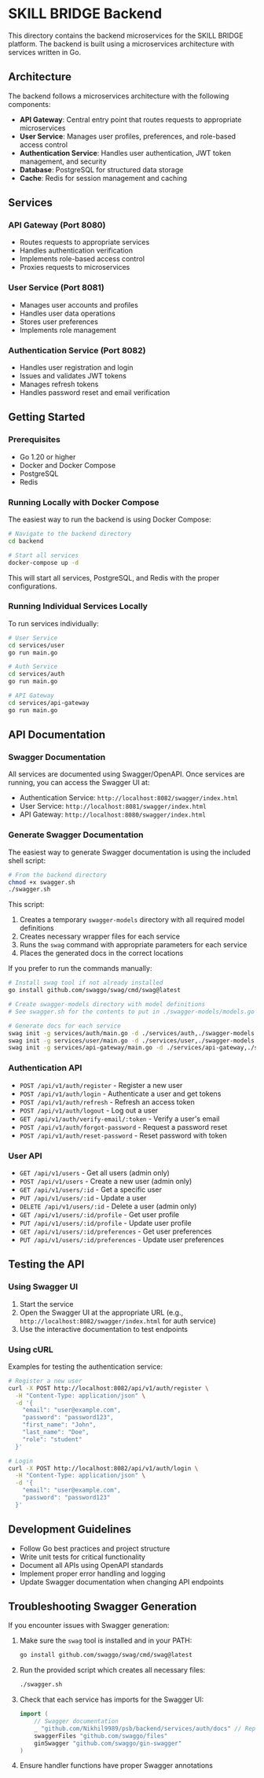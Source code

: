 # SKILL BRIDGE Backend

This directory contains the backend microservices for the SKILL BRIDGE platform. The backend is built using a microservices architecture with services written in Go.

## Architecture

The backend follows a microservices architecture with the following components:

- **API Gateway**: Central entry point that routes requests to appropriate microservices
- **User Service**: Manages user profiles, preferences, and role-based access control
- **Authentication Service**: Handles user authentication, JWT token management, and security
- **Database**: PostgreSQL for structured data storage
- **Cache**: Redis for session management and caching

## Services

### API Gateway (Port 8080)
- Routes requests to appropriate services
- Handles authentication verification
- Implements role-based access control
- Proxies requests to microservices

### User Service (Port 8081)
- Manages user accounts and profiles
- Handles user data operations
- Stores user preferences
- Implements role management

### Authentication Service (Port 8082)
- Handles user registration and login
- Issues and validates JWT tokens
- Manages refresh tokens
- Handles password reset and email verification

## Getting Started

### Prerequisites

- Go 1.20 or higher
- Docker and Docker Compose
- PostgreSQL
- Redis

### Running Locally with Docker Compose

The easiest way to run the backend is using Docker Compose:

```bash
# Navigate to the backend directory
cd backend

# Start all services
docker-compose up -d
```

This will start all services, PostgreSQL, and Redis with the proper configurations.

### Running Individual Services Locally

To run services individually:

```bash
# User Service
cd services/user
go run main.go

# Auth Service
cd services/auth
go run main.go

# API Gateway
cd services/api-gateway
go run main.go
```

## API Documentation

### Swagger Documentation

All services are documented using Swagger/OpenAPI. Once services are running, you can access the Swagger UI at:

- Authentication Service: `http://localhost:8082/swagger/index.html`
- User Service: `http://localhost:8081/swagger/index.html`
- API Gateway: `http://localhost:8080/swagger/index.html`

### Generate Swagger Documentation

The easiest way to generate Swagger documentation is using the included shell script:

```bash
# From the backend directory
chmod +x swagger.sh
./swagger.sh
```

This script:
1. Creates a temporary `swagger-models` directory with all required model definitions
2. Creates necessary wrapper files for each service
3. Runs the `swag` command with appropriate parameters for each service
4. Places the generated docs in the correct locations

If you prefer to run the commands manually:

```bash
# Install swag tool if not already installed
go install github.com/swaggo/swag/cmd/swag@latest

# Create swagger-models directory with model definitions
# See swagger.sh for the contents to put in ./swagger-models/models.go

# Generate docs for each service
swag init -g services/auth/main.go -d ./services/auth,./swagger-models -o services/auth/docs
swag init -g services/user/main.go -d ./services/user,./swagger-models -o services/user/docs
swag init -g services/api-gateway/main.go -d ./services/api-gateway,./swagger-models -o services/api-gateway/docs
```

### Authentication API

- `POST /api/v1/auth/register` - Register a new user
- `POST /api/v1/auth/login` - Authenticate a user and get tokens
- `POST /api/v1/auth/refresh` - Refresh an access token
- `POST /api/v1/auth/logout` - Log out a user
- `GET /api/v1/auth/verify-email/:token` - Verify a user's email
- `POST /api/v1/auth/forgot-password` - Request a password reset
- `POST /api/v1/auth/reset-password` - Reset password with token

### User API

- `GET /api/v1/users` - Get all users (admin only)
- `POST /api/v1/users` - Create a new user (admin only)
- `GET /api/v1/users/:id` - Get a specific user
- `PUT /api/v1/users/:id` - Update a user
- `DELETE /api/v1/users/:id` - Delete a user (admin only)
- `GET /api/v1/users/:id/profile` - Get user profile
- `PUT /api/v1/users/:id/profile` - Update user profile
- `GET /api/v1/users/:id/preferences` - Get user preferences
- `PUT /api/v1/users/:id/preferences` - Update user preferences

## Testing the API

### Using Swagger UI

1. Start the service
2. Open the Swagger UI at the appropriate URL (e.g., `http://localhost:8082/swagger/index.html` for auth service)
3. Use the interactive documentation to test endpoints

### Using cURL

Examples for testing the authentication service:

```bash
# Register a new user
curl -X POST http://localhost:8082/api/v1/auth/register \
  -H "Content-Type: application/json" \
  -d '{
    "email": "user@example.com",
    "password": "password123",
    "first_name": "John",
    "last_name": "Doe",
    "role": "student"
  }'

# Login
curl -X POST http://localhost:8082/api/v1/auth/login \
  -H "Content-Type: application/json" \
  -d '{
    "email": "user@example.com",
    "password": "password123"
  }'
```

## Development Guidelines

- Follow Go best practices and project structure
- Write unit tests for critical functionality
- Document all APIs using OpenAPI standards
- Implement proper error handling and logging
- Update Swagger documentation when changing API endpoints

## Troubleshooting Swagger Generation

If you encounter issues with Swagger generation:

1. Make sure the `swag` tool is installed and in your PATH:
   ```bash
   go install github.com/swaggo/swag/cmd/swag@latest
   ```

2. Run the provided script which creates all necessary files:
   ```bash
   ./swagger.sh
   ```

3. Check that each service has imports for the Swagger UI:
   ```go
   import (
       // Swagger documentation
       _ "github.com/Nikhil9989/psb/backend/services/auth/docs" // Replace with appropriate service
       swaggerFiles "github.com/swaggo/files"
       ginSwagger "github.com/swaggo/gin-swagger"
   )
   ```

4. Ensure handler functions have proper Swagger annotations
